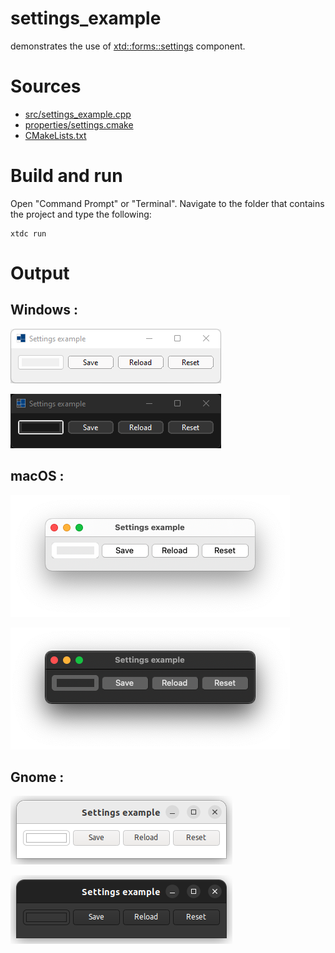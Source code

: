 # settings_example

demonstrates the use of [xtd::forms::settings](https://codedocs.xyz/gammasoft71/xtd/classxtd_1_1forms_1_1settings.html) component.

# Sources

* [src/settings_example.cpp](src/settings_example.cpp)
* [properties/settings.cmake](properties/settings.cmake)
* [CMakeLists.txt](CMakeLists.txt)


# Build and run

Open "Command Prompt" or "Terminal". Navigate to the folder that contains the project and type the following:

```shell
xtdc run
```

# Output

## Windows :

![Screenshot](../../../../docs/pictures/examples/settings_example_w.png)

![Screenshot](../../../../docs/pictures/examples/settings_example_wd.png)

## macOS :

![Screenshot](../../../../docs/pictures/examples/settings_example_m.png)

![Screenshot](../../../../docs/pictures/examples/settings_example_md.png)

## Gnome :

![Screenshot](../../../../docs/pictures/examples/settings_example_g.png)

![Screenshot](../../../../docs/pictures/examples/settings_example_gd.png)
